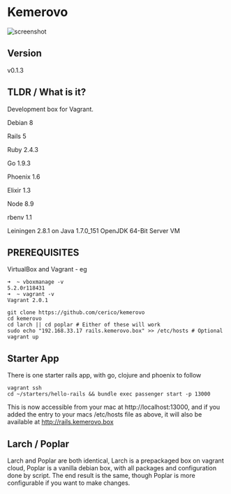 # Kemerovo

![screenshot](https://s3.eu-west-2.amazonaws.com/io1937/screenshots/kemerovo.jpeg)

## Version

v0.1.3

## TLDR / What is it?

Development box for Vagrant. 

Debian 8

Rails 5

Ruby 2.4.3

Go 1.9.3

Phoenix 1.6

Elixir 1.3

Node 8.9

rbenv 1.1

Leiningen 2.8.1 on Java 1.7.0_151 OpenJDK 64-Bit Server VM

## PREREQUISITES

VirtualBox and Vagrant - eg

```
➜  ~ vboxmanage -v
5.2.0r118431
➜  ~ vagrant -v
Vagrant 2.0.1
```


```
git clone https://github.com/cerico/kemerovo
cd kemerovo
cd larch || cd poplar # Either of these will work
sudo echo "192.168.33.17 rails.kemerovo.box" >> /etc/hosts # Optional
vagrant up
```

## Starter App

There is one starter rails app, with go, clojure and phoenix to follow

```
vagrant ssh
cd ~/starters/hello-rails && bundle exec passenger start -p 13000
```

This is now accessible from your mac at http://localhost:13000, and if you added the entry to your macs /etc/hosts file as above, it will also be available at http://rails.kemerovo.box

## Larch / Poplar

Larch and Poplar are both identical, Larch is a prepackaged box on vagrant cloud, Poplar is a vanilla debian box, with all packages and configuration done by script. The end result is the same, though Poplar is more configurable if you want to make changes. 




